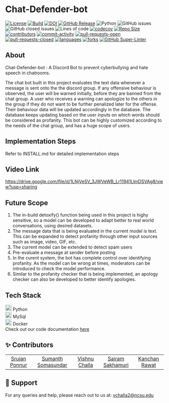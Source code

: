 # Chat-Defender-bot
[![License](https://img.shields.io/badge/License-BSD_2--Clause-orange.svg)](https://opensource.org/licenses/BSD-2-Clause)
[![Build](https://github.com/vishnuchalla/chat-defender-bot/actions/workflows/python-app.yml/badge.svg)](https://github.com/vishnuchalla/chat-defender-bot/actions)
[![DOI](https://zenodo.org/badge/543915548.svg)](https://zenodo.org/badge/latestdoi/543915548)
[![GitHub Release](https://img.shields.io/github/release/vishnuchalla/chat-defender-bot)](https://github.com/vishnuchalla/chat-defender-bot/releases/)
![Python](https://img.shields.io/badge/python-v3.8+-yellow.svg)
![GitHub issues](https://img.shields.io/github/issues/vishnuchalla/chat-defender-bot)
![GitHub closed issues](https://img.shields.io/github/issues-closed/vishnuchalla/chat-defender-bot)
![Lines of code](https://img.shields.io/tokei/lines/github/vishnuchalla/chat-defender-bot)
[![codecov](https://codecov.io/gh/vishnuchalla/chat-defender-bot/branch/main/graph/badge.svg?token=h4F94IJMzj)](https://codecov.io/gh/vishnuchalla/chat-defender-bot)
[![Repo Size](https://img.shields.io/github/repo-size/vishnuchalla/chat-defender-bot?color=brightgreen)](https://github.com/vishnuchalla/chat-defender-bot.git)
[![contributors](https://img.shields.io/github/contributors/vishnuchalla/chat-defender-bot)](https://github.com/vishnuchalla/chat-defender-bot/graphs/contributors)
[![commit-activity](https://img.shields.io/github/commit-activity/w/vamsitadikonda/chat-defender-bot?color=blue)](https://github.com/vamsitadikonda/chat-defender-bot/graphs/commit-activity)
[![pull-requests-open](https://img.shields.io/github/issues-pr/vamsitadikonda/chat-defender-bot?color=yellow)](https://github.com/vamsitadikonda/chat-defender-bot/pulls)
[![pull-requests-closed](https://img.shields.io/github/issues-pr-closed/vamsitadikonda/chat-defender-bot?color=green)](https://github.com/vamsitadikonda/chat-defender-botpulls?q=is%3Apr+is%3Aclosed)
[![languages](https://img.shields.io/github/languages/count/vamsitadikonda/chat-defender-bot)](https://github.com/vamsitadikonda/chat-defender-bot)
[![forks](https://img.shields.io/github/forks/vamsitadikonda/chat-defender-bot?style=social)](https://github.com/vamsitadikonda/chat-defender-bot/network/members)
[![GitHub Super-Linter](https://github.com/nvuillam/npm-groovy-lint/workflows/Lint%20Code%20Base/badge.svg)](https://github.com/marketplace/actions/super-linter)

## About
Chat-Defender-bot : A Discord Bot to prevent cyberbullying and hate speech in chatrooms.

The chat bot built in this project evaluates the text data whenever a message is sent onto the the discord group. If any offensive behaviour is observed, the user will be warned initially, before they are banned from the chat group. A user who receives a warning can apologize to the others in the group if they do not want to be further penalized later for the offense. Their behaviour data will be updated accordingly in the database. The database keeps updating based on the user inputs on which words should be considered as profanity. This bot can be highly customized according to the needs of the chat group, and has a huge scope of users.


## Implementation Steps
Refer to INSTALL.md for detailed implementation steps
## Video Link
https://drive.google.com/file/d/1LNjVeSV_3JWVeWB_Lr11941LlmDSVAg8/view?usp=sharing
## Future Scope
1) The in-build detoxify() function  being used in this project is highy sensitive, so a model can be developed to adapt better to real world conversations, using desired datasets.
2) The message data that is being evaluated in the current model is text. This can be expanded to detect profanity through other input sources such as image, video, GIF, etc.
3) The current model can be extended to detect spam users
4) Pre-evaluate a message at sender before posting
5) In the curent system, the bot has complete control over identifying profanity. As the model can be wrong at times, moderators can be introduced to check the model performance.
6) Similar to the profanity checker that is being implemented, an apology checker can also be developed to better identify apologies.

## Tech Stack
<img src="https://drive.google.com/uc?export=view&id=1jREu_hnGJ1gxv6hx2KMmM1zzHc8Yhvdh" alt="python" width="20" height="20"/> Python </br>
<img src="https://drive.google.com/uc?export=view&id=1Jnn5fThJOy1WMnlQcDyOHMdt2dB8imws" alt="MySql" width="20" height="20"/> MySql </br>
<img src="https://drive.google.com/uc?export=view&id=17444V8CAig18_kQ9gQHY1ZX1JXObFMoz" alt="Docker" width="20" height="20"/> Docker </br>
Check out our code documentation [here](https://www.vamsitadikonda.com/chat-defender-bot) 

:sparkles: Contributors
---

<table>
  <tr>
    <td align="center"><a href="https://www.linkedin.com/in/srujanponnur">Srujan Ponnur</a></td>
    <td align="center"><a href="https://www.linkedin.com/in/sumanth-somasundar">Sumanth Somasundar</a></td>
    <td align="center"><a href="https://www.linkedin.com/in/vishnuchalla/">Vishnu Challa</a></td>
    <td align="center"><a href="https://www.linkedin.com/in/svnsairam/">Sairam Sakhamuri</a></td>
    <td align="center"><a href="https://www.linkedin.com/in/kanchan-rawat-793753a2/">Kanchan Rawat</a></td>
  </tr>
</table>

:email: Support
---

For any queries and help, please reach out to us at: vchalla2@ncsu.edu

